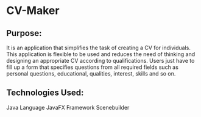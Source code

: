 # CV-Maker
## Purpose:
It is an application that simplifies the task of creating a CV for individuals. This application is flexible to be used and reduces the need of thinking and designing an appropriate CV according to qualifications. Users just have to fill up a form that specifies questions from all required fields such as personal questions, educational, qualities, interest, skills and so on.

## Technologies Used:
Java Language
JavaFX Framework
Scenebuilder
